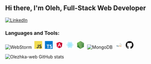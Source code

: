 ## Hi there, I'm Oleh, Full-Stack Web Developer

<div>
<a href="https://www.linkedin.com/in/oleh-protsyshyn/">
    <img style="width: 22px; margin-right: 15px" alt="LinkedIn" src="https://cdn.jsdelivr.net/npm/simple-icons@v3/icons/linkedin.svg" />
</a>
</div>

### Languages and Tools:

<div style="display: inline-block">
<img style="height: 25px; margin-right: 5px" src="https://cdn.freebiesupply.com/logos/large/2x/webstorm-icon-logo-png-transparent.png" alt="WebStorm"/>
<img style="height: 25px; margin-right: 5px" title="JavaScript" src="https://raw.githubusercontent.com/github/explore/80688e429a7d4ef2fca1e82350fe8e3517d3494d/topics/javascript/javascript.png" alt="JS"/>
<img style="height: 25px; margin-right: 5px" title="TypeScript" src="https://raw.githubusercontent.com/github/explore/80688e429a7d4ef2fca1e82350fe8e3517d3494d/topics/typescript/typescript.png" alt="TypeScript"/>
<img style="height: 25px; margin-right: 5px" title="Angular" src="https://raw.githubusercontent.com/github/explore/80688e429a7d4ef2fca1e82350fe8e3517d3494d/topics/angular/angular.png" alt="Angular"/>
<img style="height: 25px; margin-right: 5px" title="React" src="https://raw.githubusercontent.com/github/explore/80688e429a7d4ef2fca1e82350fe8e3517d3494d/topics/react/react.png" alt="React"/>
<img style="height: 25px; margin-right: 5px" title="NodeJs" src="https://raw.githubusercontent.com/github/explore/80688e429a7d4ef2fca1e82350fe8e3517d3494d/topics/nodejs/nodejs.png" alt="NodeJS"/>
<img style="height: 25px; margin-right: 5px" title="MongoDB" src="https://1000logos.net/wp-content/uploads/2020/08/MongoDB-Emblem.jpg" alt="MongoDB"/>
<img style="height: 25px; margin-right: 5px" title="MySQL" src="https://raw.githubusercontent.com/github/explore/80688e429a7d4ef2fca1e82350fe8e3517d3494d/topics/mysql/mysql.png" alt="MySQL"/>
<img style="height: 25px; margin-right: 5px" title="GitHub" src="https://raw.githubusercontent.com/github/explore/78df643247d429f6cc873026c0622819ad797942/topics/github/github.png" alt="GitHub"/>
</div> 

<br />

[comment]: <> (<p> <img src="https://github-readme-stats.vercel.app/api?username=Olezhka-web&show_icons=true&theme=dark&#41;" )

[comment]: <> (alt="myGitStats" />)

![Olezhka-web GitHub stats](https://github-readme-stats.vercel.app/api?username=Olezhka-web&show_icons=true&theme=tokyonight)
